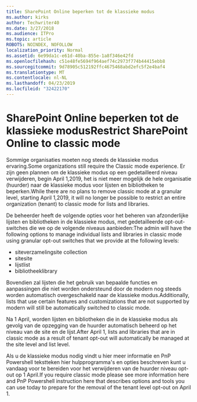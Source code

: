 ```yaml
---
title: SharePoint Online beperken tot de klassieke modus
ms.author: kirks
author: Techwriter40
ms.date: 3/27/2018
ms.audience: ITPro
ms.topic: article
ROBOTS: NOINDEX, NOFOLLOW
localization_priority: Normal
ms.assetid: 6e99da1c-e61d-40ba-855e-1a8f346e42fd
ms.openlocfilehash: c51e48fe5694f964aef74c2973f774b44415ebb8
ms.sourcegitcommit: 9d78905c512192ffc4675468abd2efc5f2e4baf4
ms.translationtype: MT
ms.contentlocale: nl-NL
ms.lasthandoff: 04/23/2019
ms.locfileid: "32422170"
---
```

# <a name="restrict-sharepoint-online-to-classic-mode"></a><span data-ttu-id="d001a-102">SharePoint Online beperken tot de klassieke modus</span><span class="sxs-lookup"><span data-stu-id="d001a-102">Restrict SharePoint Online to classic mode</span></span>

<span data-ttu-id="d001a-103">Sommige organisaties moeten nog steeds de klassieke modus ervaring.</span><span class="sxs-lookup"><span data-stu-id="d001a-103">Some organizations still require the Classic mode experience.</span></span> <span data-ttu-id="d001a-104">Er zijn geen plannen om de klassieke modus op een gedetailleerd niveau verwijderen, begin April 1,2019, het is niet meer mogelijk de hele organisatie (huurder) naar de klassieke modus voor lijsten en bibliotheken te beperken.</span><span class="sxs-lookup"><span data-stu-id="d001a-104">While there are no plans to remove classic mode at a granular level, starting April 1,2019, it will no longer be possible to restrict an entire organization (tenant) to classic mode for lists and libraries.</span></span>

<span data-ttu-id="d001a-105">De beheerder heeft de volgende opties voor het beheren van afzonderlijke lijsten en bibliotheken in de klassieke modus, met gedetailleerde opt-out-switches die we op de volgende niveaus aanbieden:</span><span class="sxs-lookup"><span data-stu-id="d001a-105">The admin will have the following options to manage individual lists and libraries in classic mode using granular opt-out switches that we provide at the following levels:</span></span>

- <span data-ttu-id="d001a-106">siteverzameling</span><span class="sxs-lookup"><span data-stu-id="d001a-106">site collection</span></span>
- <span data-ttu-id="d001a-107">site</span><span class="sxs-lookup"><span data-stu-id="d001a-107">site</span></span>
- <span data-ttu-id="d001a-108">lijst</span><span class="sxs-lookup"><span data-stu-id="d001a-108">list</span></span>
- <span data-ttu-id="d001a-109">bibliotheek</span><span class="sxs-lookup"><span data-stu-id="d001a-109">library</span></span>

<span data-ttu-id="d001a-110">Bovendien zal lijsten die het gebruik van bepaalde functies en aanpassingen die niet worden ondersteund door de modern nog steeds worden automatisch overgeschakeld naar de klassieke modus.</span><span class="sxs-lookup"><span data-stu-id="d001a-110">Additionally, lists that use certain features and customizations that are not supported by modern will still be automatically switched to classic mode.</span></span>

<span data-ttu-id="d001a-111">Na 1 April, worden lijsten en bibliotheken die in de klassieke modus als gevolg van de opzegging van de huurder automatisch beheerd op het niveau van de site en de lijst.</span><span class="sxs-lookup"><span data-stu-id="d001a-111">After April 1, lists and libraries that are in classic mode as a result of tenant opt-out will automatically be managed at the site level and list level.</span></span>

<span data-ttu-id="d001a-112">Als u de klassieke modus nodig vindt u hier meer informatie en PnP Powershell tekstteken hier hulpprogramma's en opties beschreven kunt u vandaag voor te bereiden voor het verwijderen van de huurder niveau opt-out op 1 April.</span><span class="sxs-lookup"><span data-stu-id="d001a-112">If you require classic mode please see more information here and PnP Powershell instruction here that describes options and tools you can use today to prepare for the removal of the tenant level opt-out on April 1.</span></span>
